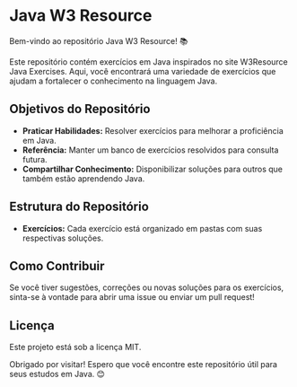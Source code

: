 # Java W3 Resource

Bem-vindo ao repositório Java W3 Resource! 📚

Este repositório contém exercícios em Java inspirados no site W3Resource Java Exercises. Aqui, você encontrará uma variedade de exercícios que ajudam a fortalecer o conhecimento na linguagem Java.

## Objetivos do Repositório

- **Praticar Habilidades:** Resolver exercícios para melhorar a proficiência em Java.
- **Referência:** Manter um banco de exercícios resolvidos para consulta futura.
- **Compartilhar Conhecimento:** Disponibilizar soluções para outros que também estão aprendendo Java.

## Estrutura do Repositório

- **Exercícios:** Cada exercício está organizado em pastas com suas respectivas soluções.

## Como Contribuir

Se você tiver sugestões, correções ou novas soluções para os exercícios, sinta-se à vontade para abrir uma issue ou enviar um pull request!

## Licença

Este projeto está sob a licença MIT.

Obrigado por visitar! Espero que você encontre este repositório útil para seus estudos em Java. 😊
